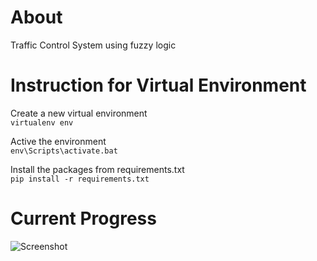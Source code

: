 # About
Traffic Control System using fuzzy logic

# Instruction for Virtual Environment
Create a new virtual environment  
`virtualenv env`

Active the environment  
`env\Scripts\activate.bat`

Install the packages from requirements.txt  
`pip install -r requirements.txt`

# Current Progress
![Screenshot](https://github.com/woo-chia-wei/traffic-fuzzy-control/blob/master/images/recording/01.gif)
